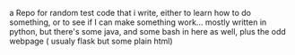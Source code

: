 a Repo for random test code that i write, either to learn how to do something, or
to see if I can make something work... mostly written in python, but there's some java, and some bash 
in here as well, plus the odd webpage ( usualy flask but some plain html) 


